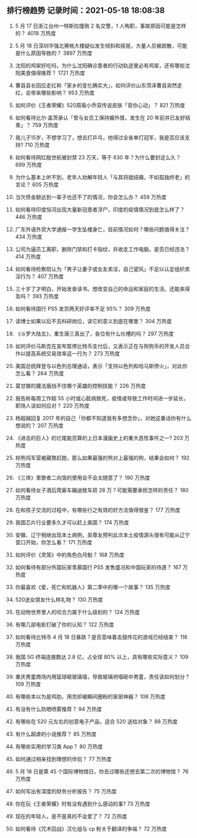 
## 排行榜趋势 记录时间：2021-05-18 18:08:38
  
  1. 5 月 17 日浙江台州一特斯拉撞倒 2 名交警，1 人殉职，事故原因可能是怎样的？ 4018 万热度
    
  2. 5 月 18 日深圳华强北赛格大楼疑似发生倾斜和摇晃，大量人员被疏散，可能是什么原因导致的？ 3897 万热度
    
  3. 沈阳的鸡架好吃吗，为什么沈阳确诊患者的行动轨迹里必有鸡架，还有哪些沈阳美食值得推荐？ 1721 万热度
    
  4. 曹县县长回应走红称「家乡的变化确实大」，如何评价山东菏泽曹县突然走红，会带来哪些影响？ 953 万热度
    
  5. 如何评价《王者荣耀》520周瑜小乔双传说皮肤「音你心动」？ 821 万热度
    
  6. 如何看待比尔·盖茨承认「曾与女员工保持婚外情，发生在 20 年前并已友好结束」？ 759 万热度
    
  7. 我儿子15岁，不想学习了，想去打乒乓，他得过全省单打冠军，我是否应该支持? 710 万热度
    
  8. 如何看待网红殷世航被封禁 23 万天，等于 630 年？为什么要封这么久？ 699 万热度
    
  9. 为什么基本上听不到，老年人劝解年轻人「与其将就结婚，不如孤独终老」的言论？ 605 万热度
    
  10. 当欠债金额达到一辈子也还不了的情况，你会怎么办？ 459 万热度
    
  11. 如何看待印度恒河出现大量新冠患者浮尸，印度的疫情情况到底怎么样了？ 446 万热度
    
  12. 广东外语外贸大学通报一学生坠楼身亡，目前情况如何？哪些问题值得关注？ 434 万热度
    
  13. 公司为逼员工离职，删除门禁和打卡指纹，并收走工作电脑，是否已经违法？ 414 万热度
    
  14. 如何看待检察院认为「男子让妻子或女友卖淫，自己望风」不足以认定组织卖淫行为？ 407 万热度
    
  15. 三十岁了才明白，开始发奋读书。想改变自己的命运和家庭的生活。还能来得及吗？ 393 万热度
    
  16. 如何看待国行 PS5 发货两天好评率不足 95%？ 309 万热度
    
  17. 读博士如果以后不去科研岗位，读它的意义到底在哪里？ 304 万热度
    
  18. 《斗罗大陆五》，重生唐三真出了，各位有什么吐槽的吗？ 297 万热度
    
  19. 如何评价马斯克在宣布暂停比特币支付后，又表示正在与狗狗币的开发人员合作以提高系统交易效率这一行为？ 273 万热度
    
  20. 美国总统拜登与以色列总理通话，表示「支持以色列和哈马斯停火」，对此你怎么看？ 264 万热度
    
  21. 莫甘娜的魔法盾挡不住哪个英雄的控制技能？ 226 万热度
    
  22. 报告称每周工作超 55 小时或心脏病致死，疫情或导致工作时间进一步延长，职场人该如何应对？ 220 万热度
    
  23. 杨超越回复 2017 年的自己「你都不知道我有多想念你」，对她这番话你有什么想说的？ 207 万热度
    
  24. 《进击的巨人》的烂尾能否算的上日本漫画史上的重大恶性事件之一? 203 万热度
    
  25. 棕熊闯军营被藏獒赶跑，那么如果最强的熊对上最强的狗，结果会如何？ 192 万热度
    
  26. 《三体》里歌者二向箔的使用会不会太随意了？ 190 万热度
    
  27. 如何看待女子酒后爬豪车蹦迪致车损 28 万？可能需要承担怎样的责任？ 180 万热度
    
  28. 在和孩子交流的过程中，有哪些行之有效的好方法值得借鉴？ 177 万热度
    
  29. 我国芯片行业要多久才可以赶上美国？ 174 万热度
    
  30. 安徽、辽宁相继出现本土病例，吴尊友预判此次本土疫情源头很有可能从辽宁营口开始，你怎么看？ 171 万热度
    
  31. 如何评价《灵笼》中的角色白月魁？ 168 万热度
    
  32. 如何看待有部分外国玩家羡慕国行 PS5 发售盛况和中国玩家的待遇？ 167 万热度
    
  33. 你最喜欢《爱，死亡和机器人》第二季中的哪一个故事？ 135 万热度
    
  34. 520送女朋友什么样礼物？ 130 万热度
    
  35. 在动物世界里人的咬合力属于什么级别的？ 124 万热度
    
  36. 有哪几部电影打破了你的认知？ 122 万热度
    
  37. 如何看待比特币 4 月 18 日暴跌？是否意味着击鼓传花的游戏已经结束？ 116 万热度
    
  38. 我国 5G 终端连接数达 2.8 亿，占全球 80% 以上，具有哪些实际意义？ 109 万热度
    
  39. 重庆男童商场内用篮球砸玻璃墙，导致玻璃坍塌砸中男童，责任该如何划分？ 109 万热度
    
  40. 有哪些本以为是鸡肋，用完却被瞬间圈粉的家居神器？ 108 万热度
    
  41. 有没有什么防晒喷雾推荐？ 94 万热度
    
  42. 有哪些在 520 元左右的创意电子产品，适合 520 送给对象？ 88 万热度
    
  43. 有什么超虐的小说推荐？ 85 万热度
    
  44. 有哪些实用的学习类 App？ 80 万热度
    
  45. 如何通过相亲找到理想的伴侣？ 77 万热度
    
  46. 5 月 18 日是第 45 个国际博物馆日，你去过哪些还想去第二次的博物馆？ 76 万热度
    
  47. 如何写出有深度的财务分析报告？ 75 万热度
    
  48. 你在玩《王者荣耀》时有没有遇到什么感动的事? 73 万热度
    
  49. 现在的年轻人，是不是真的不会爱了？ 72 万热度
    
  50. 如何看待《咒术回战》汉化组与 cp 粉关于翻译的争端？ 72 万热度
    